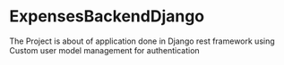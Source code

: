 # ExpensesBackendDjango
The Project is about of application done in  Django rest framework using Custom user model management for authentication
